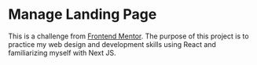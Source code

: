 # Manage Landing Page

This is a challenge from [Frontend Mentor](https://www.frontendmentor.io/). The purpose of this project is to practice my web design and development skills using React and familiarizing myself with Next JS.